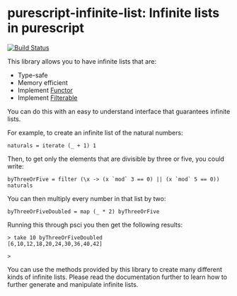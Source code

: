 # purescript-infinite-list: Infinite lists in purescript

[![Build Status](https://travis-ci.org/robertmassaioli/purescript-infinite-list.svg?branch=master)](https://travis-ci.org/robertmassaioli/purescript-infinite-list)

This library allows you to have infinite lists that are:

 - Type-safe
 - Memory efficient
 - Implement [Functor](https://pursuit.purescript.org/packages/purescript-prelude/2.1.0/docs/Data.Functor#t:Functor)
 - Implement [Filterable](https://pursuit.purescript.org/packages/purescript-filterable/1.0.0/docs/Data.Filterable#t:Filterable)

You can do this with an easy to understand interface that guarantees infinite lists.

For example, to create an infinite list of the natural numbers:

    naturals = iterate (_ + 1) 1

Then, to get only the elements that are divisible by three or five, you could write:

    byThreeOrFive = filter (\x -> (x `mod` 3 == 0) || (x `mod` 5 == 0)) naturals

You can then multiply every number in that list by two:

    byThreeOrFiveDoubled = map (_ * 2) byThreeOrFive

Running this through psci you then get the following results:

    > take 10 byThreeOrFiveDoubled
    [6,10,12,18,20,24,30,36,40,42]

    >

You can use the methods provided by this library to create many different kinds
of infinite lists. Please read the documentation further to learn how to further
generate and manipulate infinite lists.
